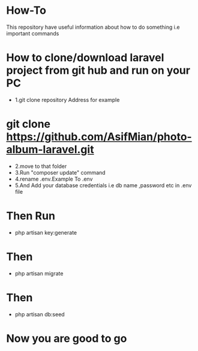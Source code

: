 # How-To
This repository have useful information about how to do something i.e important commands

#  How to clone/download laravel project from git hub and run on your PC
- 1.git clone repository Address for example
# git clone https://github.com/AsifMian/photo-album-laravel.git
- 2.move to that folder 
- 3.Run "composer update" command
-  4.rename .env.Example To .env
-  5.And Add your database credentials i.e db name ,password etc in .env file
  # Then Run
 - php artisan key:generate
 # Then 
 - php artisan migrate
 # Then
 - php artisan db:seed
  
# Now you are good to go
